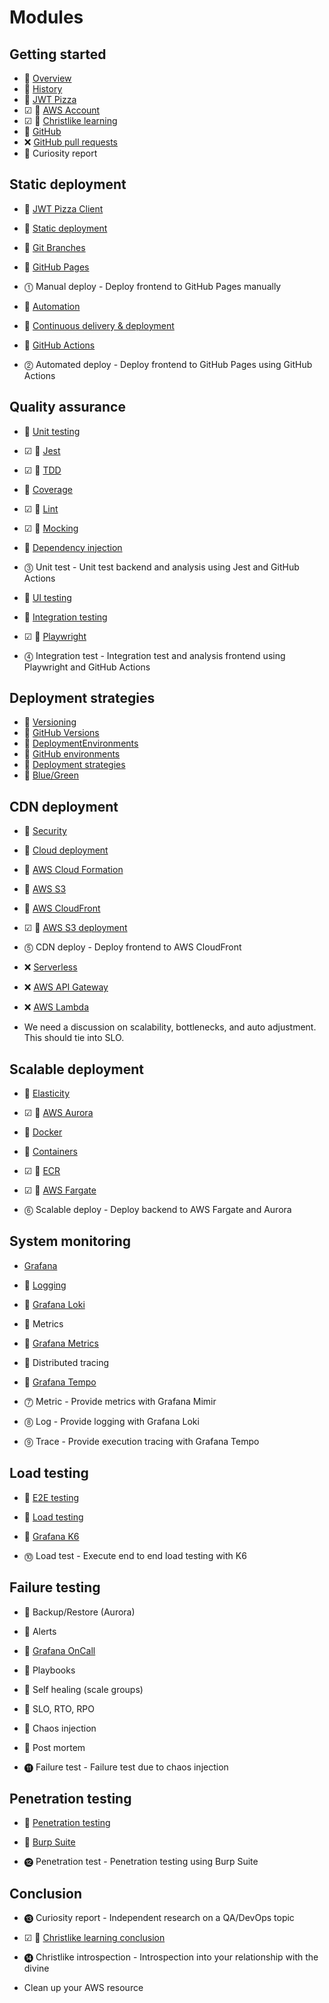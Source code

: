 # Modules

## Getting started

- 🔵 [Overview](overview/overview.md)
- 🔵 [History](history/history.md)
- 🔵 [JWT Pizza](jwtPizza/jwtPizza.md)
- ☑ 🚧 [AWS Account](awsAccount/awsAccount.md)
- ☑ 🔵 [Christlike learning](christlikeLearning/christlikeLearning.md)
- 🔵 [GitHub](gitHub/gitHub.md)
- ❌ [GitHub pull requests](gitHubPullRequests/gitHubPullRequests.md)
- 🚧 Curiosity report

## Static deployment

- 🚧 [JWT Pizza Client](jwtPizzaClient/jwtPizzaClient.md)
- 🚧 [Static deployment](staticDeployment/staticDeployment.md)
- 🚧 [Git Branches](gitBranches/gitBranches.md)
- 🚧 [GitHub Pages](gitHubPages/gitHubPages.md)

- ⓵ Manual deploy - Deploy frontend to GitHub Pages manually

- 🚧 [Automation](automation/automation.md)
- 🚧 [Continuous delivery & deployment](continuousDeliveryDeployment/continuousDeliveryDeployment.md)
- 🚧 [GitHub Actions](gitHubActions/gitHubActions.md)

- ⓶ Automated deploy - Deploy frontend to GitHub Pages using GitHub Actions

## Quality assurance

- 🚧 [Unit testing](unitTesting/unitTesting.md)
- ☑ 🚧 [Jest](jest/jest.md)
- ☑ 🔵 [TDD](tdd/tdd.md)
- 🚧 [Coverage](coverage/coverage.md)
- ☑ 🚧 [Lint](lint/lint.md)
- ☑ 🚧 [Mocking](mocking/mocking.md)
- 🚧 [Dependency injection](dependencyInjection/dependencyInjection.md)

- ⓷ Unit test - Unit test backend and analysis using Jest and GitHub Actions

- 🚧 [UI testing](uiTesting/uiTesting.md)
- 🚧 [Integration testing](integrationTesting/integrationTesting.md)
- ☑ 🚧 [Playwright](playwright/playwright.md)

- ⓸ Integration test - Integration test and analysis frontend using Playwright and GitHub Actions

## Deployment strategies

- 🚧 [Versioning](versioning/versioning.md)
- 🚧 [GitHub Versions](gitHubVersions/gitHubVersions.md)
- 🚧 [DeploymentEnvironments](deploymentEnvironments/deploymentEnvironments.md)
- 🚧 [GitHub environments](gitHubEnvironments/gitHubEnvironments.md)
- 🚧 [Deployment strategies](deploymentStrategies/deploymentStrategies.md)
- 🚧 [Blue/Green](blueGreeen/blueGreen.md)

## CDN deployment

- 🚧 [Security](security/security.md)
- 🚧 [Cloud deployment](cloudDeployment/cloudDeployment.md)
- 🚧 [AWS Cloud Formation](awsCloudFormation/awsCloudFormation.md)
- 🚧 [AWS S3](awsS3/awsS3.md)
- 🚧 [AWS CloudFront](awsCouldfront/awsCloudfront.md)
- ☑ 🚧 [AWS S3 deployment](awsS3Deployment/awsS3Deployment.md)

- ⓹ CDN deploy - Deploy frontend to AWS CloudFront

- ❌ [Serverless](serverless/serverless.md)
- ❌ [AWS API Gateway](awsApiGateway/awsApiGateway.md)
- ❌ [AWS Lambda](awsLambda/awsLambda.md)

- We need a discussion on scalability, bottlenecks, and auto adjustment. This should tie into SLO.

## Scalable deployment

- 🚧 [Elasticity](elasticity/elasticity.md)
- ☑ 🚧 [AWS Aurora](awsAurora/awsAurora.md)
- 🚧 [Docker](docker/docker.md)
- 🚧 [Containers](containers/containers.md)
- ☑ 🚧 [ECR](ecr/ecr.md)
- ☑ 🚧 [AWS Fargate](awsFargate/awsFargate.md)

- ⓺ Scalable deploy - Deploy backend to AWS Fargate and Aurora

## System monitoring

- [Grafana](grafana/grafana.md)
- 🚧 [Logging](logging/logging.md)
- 🚧 [Grafana Loki](loki/loki.md)
- 🚧 Metrics
- 🚧 [Grafana Metrics](grafanaMetrics/grafanaMetrics.md)
- 🚧 Distributed tracing
- 🚧 [Grafana Tempo](grafanaTempo/grafanaTempo.md)

- ⓻ Metric - Provide metrics with Grafana Mimir
- ⓼ Log - Provide logging with Grafana Loki
- ⓽ Trace - Provide execution tracing with Grafana Tempo

## Load testing

- 🚧 [E2E testing](e2eTesting/e2eTesting.md)
- 🚧 [Load testing](loadTesting/loadTesting.md)
- 🚧 [Grafana K6](grafanaK6/grafanaK6.md)

- ⓾ Load test - Execute end to end load testing with K6

## Failure testing

- 🚧 Backup/Restore (Aurora)
- 🚧 Alerts
- 🚧 [Grafana OnCall](grafanaOnCall/grafanaOnCall.md)
- 🚧 Playbooks
- 🚧 Self healing (scale groups)
- 🚧 SLO, RTO, RPO
- 🚧 Chaos injection
- 🚧 Post mortem

- ⓫ Failure test - Failure test due to chaos injection

## Penetration testing

- 🚧 [Penetration testing](penetrationTesting/penetrationTesting.md)
- 🚧 [Burp Suite](burpSuite/burpSuite.md)

- ⓬ Penetration test - Penetration testing using Burp Suite

## Conclusion

- ⓭ Curiosity report - Independent research on a QA/DevOps topic

- ☑ 🔵 [Christlike learning conclusion](christlikeLearningConclusion/christlikeLearningConclusion.md)

- ⓮ Christlike introspection - Introspection into your relationship with the divine

- Clean up your AWS resource
